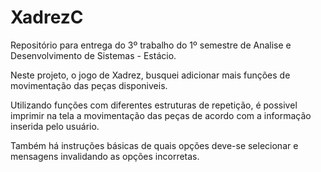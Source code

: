 # XadrezC
Repositório para entrega do 3º trabalho do 1º semestre de Analise e Desenvolvimento de Sistemas - Estácio.

Neste projeto, o jogo de Xadrez, busquei adicionar mais funções de movimentação das peças disponiveis.

Utilizando funções com diferentes estruturas de repetição, é possivel imprimir na tela a movimentação das peças de acordo
com a informação inserida pelo usuário.

Também há instruções básicas de quais opções deve-se selecionar e mensagens invalidando as opções incorretas.
